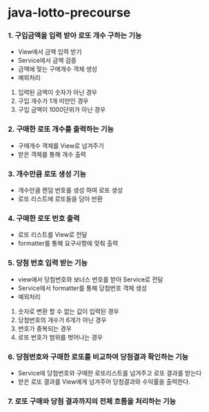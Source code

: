 # java-lotto-precourse

### 1. 구입금액을 입력 받아 로또 개수 구하는 기능

- View에서 금액 입력 받기
- Service에서 금액 검증
- 금액에 맞는 구매개수 객체 생성
- 예외처리

1. 입력된 금액이 숫자가 아닌 경우
2. 구입 개수가 1개 미만인 경우
3. 구입 금액이 1000단위가 아닌 경우

### 2. 구매한 로또 개수를 출력하는 기능

- 구매개수 객체를 View로 넘겨주기
- 받은 객체를 통해 개수 출력

### 3. 개수만큼 로또 생성 기능

- 개수만큼 랜덤 번호를 생성 하여 로또 생성
- 로또 리스트에 로또들을 담아 반환

### 4. 구매한 로또 번호 출력

- 로또 리스트를 View로 전달
- formatter를 통해 요구사항에 맞춰 출력

### 5. 당첨 번호 입력 받는 기능

- view에서 당첨번호와 보너스 번호를 받아 Service로 전달
- Service에서 formatter를 통해 당첨번호 객체 생성
- 예외처리

1. 숫자로 변환 할 수 없는 값이 입력된 경우
2. 당첨번호의 개수가 6개가 아닌 경우
3. 번호가 중복되는 경우
4. 로또 번호가 범위를 벗어나는 경우

### 6. 당첨번호와 구매한 로또를 비교하여 당첨결과 확인하는 기능

- Service에 당첨번호와 구매한 로또리스트를 넘겨주고 로또 결과를 받는다
- 받은 로또 결과를 View에게 넘겨주어 당첨결과와 수익률을 출력한다.

### 7. 로또 구매와 당첨 결과까지의 전체 흐름을 처리하는 기능
